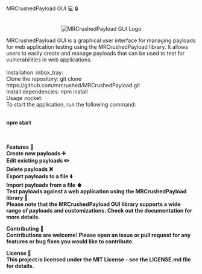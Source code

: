 MRCrushedPayload GUI :computer: :lock:<br><br>
<p align="center">
  <img src="https://github.com/mrcrushed/MRCrushedPayload/blob/main/public/logo.png" alt="MRCrushedPayload GUI Logo">
</p>
MRCrushedPayload GUI is a graphical user interface for managing payloads for web application testing using the MRCrushedPayload library. It allows users to easily create and manage payloads that can be used to test for vulnerabilities in web applications.
<br><br>
Installation :inbox_tray:<br>
Clone the repository: git clone https://github.com/mrcrushed/MRCrushedPayload.git<br>
Install dependencies: npm install<br>
Usage :rocket:<br>
To start the application, run the following command:<br><br>

<b>npm start<b><br><br><br>


Features :star2:<br>
Create new payloads :heavy_plus_sign:<br>
Edit existing payloads :pencil2:<br>
Delete payloads :x:<br>
Export payloads to a file :arrow_down:<br>
Import payloads from a file :arrow_up:<br>
Test payloads against a web application using the MRCrushedPayload library :mag_right:<br>
Please note that the MRCrushedPayload GUI library supports a wide range of payloads and customizations. Check out the documentation for more details.<br>

Contributing :raised_hands:<br>
Contributions are welcome! Please open an issue or pull request for any features or bug fixes you would like to contribute.<br>

License :scroll:<br>
This project is licensed under the MIT License - see the LICENSE.md file for details.<br>
